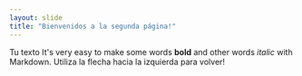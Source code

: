 ```yaml
---
layout: slide
title: "Bienvenidos a la segunda página!"
---
```

Tu texto It's very easy to make some words **bold** and other words *italic* with Markdown.
Utiliza la flecha hacia la izquierda para volver!

